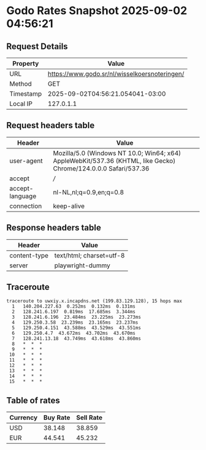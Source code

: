 # Godo Rates Snapshot 2025-09-02 04:56:21
## Request Details

| Property | Value |
|----------|-------|
| URL | https://www.godo.sr/nl/wisselkoersnoteringen/ |
| Method | GET |
| Timestamp | 2025-09-02T04:56:21.054041-03:00 |
| Local IP | 127.0.1.1 |
    
## Request headers table

| Header | Value |
|--------|-------|
| user-agent | Mozilla/5.0 (Windows NT 10.0; Win64; x64) AppleWebKit/537.36 (KHTML, like Gecko) Chrome/124.0.0.0 Safari/537.36 |
| accept | */* |
| accept-language | nl-NL,nl;q=0.9,en;q=0.8 |
| connection | keep-alive |

    
## Response headers table
| Header | Value |
|--------|-------|
| content-type | text/html; charset=utf-8 |
| server | playwright-dummy |

## Traceroute 

```
traceroute to uwxiy.x.incapdns.net (199.83.129.128), 15 hops max
  1   140.204.227.63  0.252ms  0.132ms  0.131ms 
  2   128.241.6.197  0.819ms  17.685ms  3.344ms 
  3   128.241.6.196  23.484ms  23.225ms  23.273ms 
  4   129.250.3.58  23.239ms  23.165ms  23.237ms 
  5   129.250.4.151  43.588ms  43.529ms  43.551ms 
  6   129.250.4.7  43.672ms  43.702ms  43.670ms 
  7   128.241.13.18  43.749ms  43.618ms  43.860ms 
  8   *  *  * 
  9   *  *  * 
 10   *  *  * 
 11   *  *  * 
 12   *  *  * 
 13   *  *  * 
 14   *  *  * 
 15   *  *  * 

```


## Table of rates

| Currency | Buy Rate | Sell Rate |
|----------|----------|-----------|
| USD | 38.148 | 38.859 |
| EUR | 44.541 | 45.232 |
